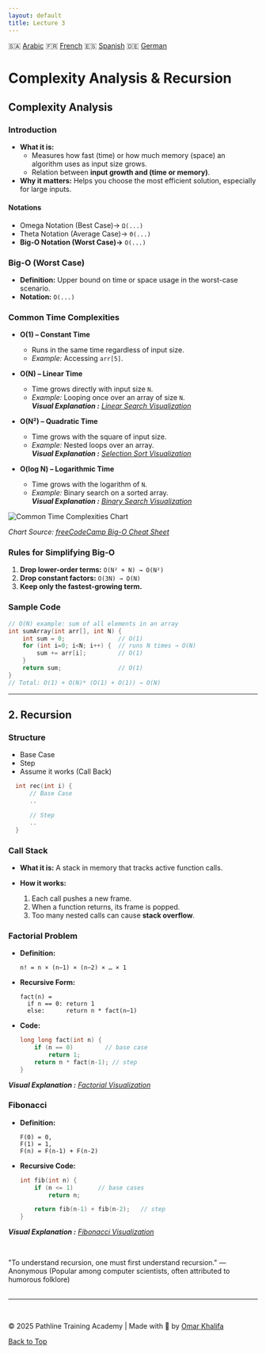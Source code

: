 ```yaml
---
layout: default
title: Lecture 3
---
```


<script src="https://platform.linkedin.com/badges/js/profile.js" async defer type="text/javascript"></script>

🇸🇦 [Arabic](https://translate.google.com/translate?hl=ar&sl=en&u=https://okhalifa-official.github.io/CP_Course.Lv1/Lec3) 🇫🇷 [French](https://translate.google.com/translate?hl=fr&sl=en&u=https://okhalifa-official.github.io/CP_Course.Lv1/Lec3) 🇪🇸 [Spanish](https://translate.google.com/translate?hl=es&sl=en&u=https://okhalifa-official.github.io/CP_Course.Lv1/Lec3) 🇩🇪 [German](https://translate.google.com/translate?hl=de&sl=en&u=https://okhalifa-official.github.io/CP_Course.Lv1/Lec3)

# Complexity Analysis & Recursion

## Complexity Analysis

### Introduction

* **What it is:**
  - Measures how fast (time) or how much memory (space) an algorithm uses as input size grows.
  - Relation between **input growth and (time or memory)**.
* **Why it matters:** Helps you choose the most efficient solution, especially for large inputs.

#### Notations
* Omega Notation (Best Case)→ `Ω(...)`
* Theta Notation (Average Case)→ `Θ(...)`
* **Big-O Notation (Worst Case)→** `O(...)`

### Big-O (Worst Case)

* **Definition:** Upper bound on time or space usage in the worst-case scenario.
* **Notation:** `O(...)`

### Common Time Complexities

* **O(1) – Constant Time**

  * Runs in the same time regardless of input size.
  * *Example:* Accessing `arr[5]`.

* **O(N) – Linear Time**

  * Time grows directly with input size `N`.
  * *Example:* Looping once over an array of size `N`.<br>
    _**Visual Explanation :** [Linear Search Visualization](https://visualgo.net/en/array)_


* **O(N²) – Quadratic Time**

  * Time grows with the square of input size.
  * *Example:* Nested loops over an array.<br>
    _**Visual Explanation :** [Selection Sort Visualization](https://algorithm-visualizer.org/brute-force/selection-sort)_
  

* **O(log N) – Logarithmic Time**

  * Time grows with the logarithm of `N`.
  * *Example:* Binary search on a sorted array.<br>
    _**Visual Explanation :** [Binary Search Visualization](https://algorithm-visualizer.org/branch-and-bound/binary-search)_

![Common Time Complexities Chart](https://paper-attachments.dropbox.com/s_2D428973624E7FC84C7D69D11421DE762BEA6B6F3361231FCDCAE0425D14526F_1664885448372_Untitled.drawio+17.png)

_Chart Source: [freeCodeCamp Big-O Cheat Sheet](https://www.freecodecamp.org/news/big-o-cheat-sheet-time-complexity-chart/)_


### Rules for Simplifying Big-O

1. **Drop lower-order terms:**
   `O(N² + N) → O(N²)`
2. **Drop constant factors:**
   `O(3N) → O(N)`
3. **Keep only the fastest-growing term.**

### Sample Code

```cpp
// O(N) example: sum of all elements in an array
int sumArray(int arr[], int N) {
    int sum = 0;               // O(1)
    for (int i=0; i<N; i++) {  // runs N times → O(N)
        sum += arr[i];         // O(1)
    }
    return sum;                // O(1)
}
// Total: O(1) + O(N)* (O(1) + O(1)) → O(N)
```

---

## 2. Recursion

### Structure
* Base Case
* Step
* Assume it works (Call Back)
```cpp
  int rec(int i) {
      // Base Case
      ..

      // Step
      ..
  }
  ```

### Call Stack

* **What it is:** A stack in memory that tracks active function calls.
* **How it works:**

  1. Each call pushes a new frame.
  2. When a function returns, its frame is popped.
  3. Too many nested calls can cause **stack overflow**.

### Factorial Problem

* **Definition:**

  ```
  n! = n × (n−1) × (n−2) × … × 1
  ```
* **Recursive Form:**

  ```
  fact(n) = 
    if n == 0: return 1
    else:      return n * fact(n−1)
  ```
* **Code:**

  ```cpp
  long long fact(int n) {
      if (n == 0)         // base case
          return 1;
      return n * fact(n-1); // step
  }
  ```
_**Visual Explanation :** [Factorial Visualization](https://visualgo.net/en/recursion)_

### Fibonacci

* **Definition:**

  ```
  F(0) = 0,  
  F(1) = 1,  
  F(n) = F(n-1) + F(n-2)
  ```
* **Recursive Code:**

  ```cpp
  int fib(int n) {
      if (n <= 1)       // base cases
          return n;

      return fib(n-1) + fib(n-2);   // step
  }
  ```

_**Visual Explanation :** [Fibonacci Visualization](https://visualgo.net/en/recursion)_

<br>

"To understand recursion, one must first understand recursion."
— Anonymous (Popular among computer scientists, often attributed to humorous folklore)
<br>
<br>

---

<br>

© 2025 Pathline Training Academy | Made with 💙 by <a class="badge-base__link LI-simple-link" href="https://eg.linkedin.com/in/omar-khalifa-625586292?trk=profile-badge">Omar Khalifa</a>
                
[Back to Top](#top)
